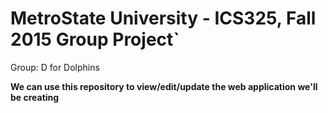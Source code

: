 # MetroState University - ICS325, Fall 2015 Group Project`
Group: D for Dolphins

**We can use this repository to view/edit/update the web application we'll be creating**

